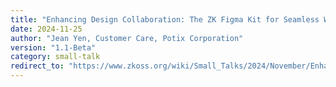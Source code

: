 ```yaml
---
title: "Enhancing Design Collaboration: The ZK Figma Kit for Seamless Web App Development"
date: 2024-11-25
author: "Jean Yen, Customer Care, Potix Corporation"
version: "1.1-Beta"
category: small-talk
redirect_to: "https://www.zkoss.org/wiki/Small_Talks/2024/November/Enhancing_Design_Collaboration:_The_ZK_Figma_Kit_for_Seamless_Web_App_Development"
---
```

